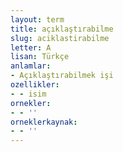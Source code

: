 ```yaml
---
layout: term
title: açıklaştırabilme
slug: aciklastirabilme
letter: A
lisan: Türkçe
anlamlar:
- Açıklaştırabilmek işi
ozellikler:
- - isim
ornekler:
- - ''
orneklerkaynak:
- - ''
---
```

